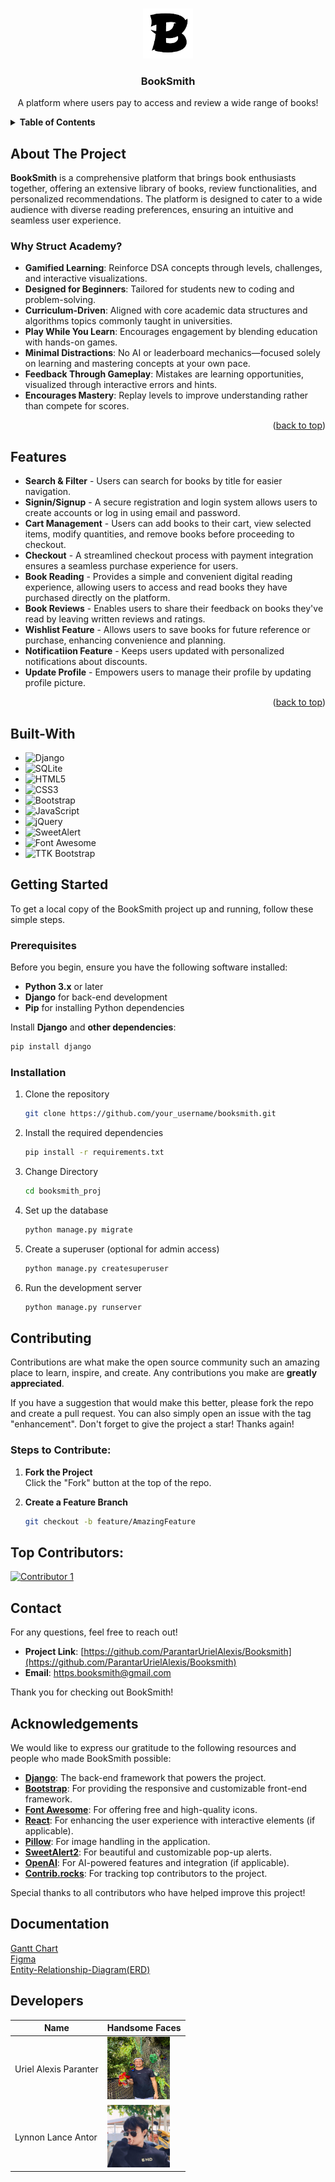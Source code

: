 <!-- BACK TO TOP LINK -->

<a id="readme-top"></a>

<!-- PROJECT SHIELDS -->
<!-- Using markdown "reference style" links for readability. -->

<!-- PROJECT LOGO -->
<br />
<div align="center">
  <a href="https://github.com/your_username/booksmith">
    <img src="booksmith_proj\static\images\booksmith_logo.png" alt="BookSmith Logo" width="80" height="80">
  </a>
  <h3 align="center">BookSmith</h3>
  <p align="center">
    A platform where users pay to access and review a wide range of books! <br />
  </p>
</div>

<!-- TABLE OF CONTENTS -->
<details>
  <summary><strong>Table of Contents</strong></summary>
  <ol>
    <li><a href="#about-the-project">About The Project</a></li>
    <li><a href="#features">Features</a></li>
    <li><a href="#built-with">Built With</a></li>
    <li><a href="#getting-started">Getting Started</a></li>
    <li><a href="#roadmap">Roadmap</a></li>
    <li><a href="#contributing">Contributing</a></li>
    <li><a href="#contact">Contact</a></li>
    <li><a href="#acknowledgments">Acknowledgments</a></li>
    <li><a href="#documentary">Documentation</a></li>
  </ol>
</details>

<!-- ABOUT THE PROJECT -->

## About The Project

**BookSmith** is a comprehensive platform that brings book enthusiasts together, offering an extensive library of books, review functionalities, and personalized recommendations. The platform is designed to cater to a wide audience with diverse reading preferences, ensuring an intuitive and seamless user experience.

### Why Struct Academy?

- **Gamified Learning**: Reinforce DSA concepts through levels, challenges, and interactive visualizations.
- **Designed for Beginners**: Tailored for students new to coding and problem-solving.
- **Curriculum-Driven**: Aligned with core academic data structures and algorithms topics commonly taught in universities.
- **Play While You Learn**: Encourages engagement by blending education with hands-on games.
- **Minimal Distractions**: No AI or leaderboard mechanics—focused solely on learning and mastering concepts at your own pace.
- **Feedback Through Gameplay**: Mistakes are learning opportunities, visualized through interactive errors and hints.
- **Encourages Mastery**: Replay levels to improve understanding rather than compete for scores.

<p align="right">(<a href="#readme-top">back to top</a>)</p>


## Features

- **Search & Filter** - Users can search for books by title for easier navigation.
- **Signin/Signup** - A secure registration and login system allows users to create accounts or log in using email and password.
- **Cart Management** - Users can add books to their cart, view selected items, modify quantities, and remove books before proceeding to checkout.
- **Checkout** - A streamlined checkout process with payment integration ensures a seamless purchase experience for users.
- **Book Reading** - Provides a simple and convenient digital reading experience, allowing users to access and read books they have purchased directly on the platform.
- **Book Reviews** - Enables users to share their feedback on books they've read by leaving written reviews and ratings.
- **Wishlist Feature** - Allows users to save books for future reference or purchase, enhancing convenience and planning.
- **Notificatiion Feature** - Keeps users updated with personalized notifications about discounts.
- **Update Profile** - Empowers users to manage their profile by updating profile picture.

<p align="right">(<a href="#readme-top">back to top</a>)</p>

 <!-- BUILT WITH -->

## Built-With

- ![Django](https://img.shields.io/badge/Django-092E20?style=for-the-badge&logo=django&logoColor=white)
- ![SQLite](https://img.shields.io/badge/SQLite-07405E?style=for-the-badge&logo=sqlite&logoColor=white)
- ![HTML5](https://img.shields.io/badge/HTML5-E34F26?style=for-the-badge&logo=html5&logoColor=white)
- ![CSS3](https://img.shields.io/badge/CSS3-1572B6?style=for-the-badge&logo=css3&logoColor=white)
- ![Bootstrap](https://img.shields.io/badge/Bootstrap-563D7C?style=for-the-badge&logo=bootstrap&logoColor=white)
- ![JavaScript](https://img.shields.io/badge/JavaScript-F7DF1E?style=for-the-badge&logo=javascript&logoColor=black)
- ![jQuery](https://img.shields.io/badge/jQuery-0769AD?style=for-the-badge&logo=jquery&logoColor=white)
- ![SweetAlert](https://img.shields.io/badge/SweetAlert2-FF4154?style=for-the-badge&logo=sweetalert&logoColor=white)
- ![Font Awesome](https://img.shields.io/badge/Font%20Awesome-339AF0?style=for-the-badge&logo=fontawesome&logoColor=white)
- ![TTK Bootstrap](https://img.shields.io/badge/TTK%20Bootstrap-7952B3?style=for-the-badge&logo=bootstrap&logoColor=white)

## Getting Started

To get a local copy of the BookSmith project up and running, follow these simple steps.

### Prerequisites

Before you begin, ensure you have the following software installed:

- **Python 3.x** or later
- **Django** for back-end development
- **Pip** for installing Python dependencies

Install **Django** and **other dependencies**:

```sh
pip install django
```

### Installation

1. Clone the repository
   ```sh
   git clone https://github.com/your_username/booksmith.git
   ```
2. Install the required dependencies

   ```sh
   pip install -r requirements.txt

   ```

3. Change Directory
   ```sh
   cd booksmith_proj
   ```
4. Set up the database
   ```sh
   python manage.py migrate
   ```
5. Create a superuser (optional for admin access)
   ```sh
   python manage.py createsuperuser
   ```
6. Run the development server
   ```sh
   python manage.py runserver
   ```

## Contributing

Contributions are what make the open source community such an amazing place to learn, inspire, and create. Any contributions you make are **greatly appreciated**.

If you have a suggestion that would make this better, please fork the repo and create a pull request. You can also simply open an issue with the tag "enhancement".
Don't forget to give the project a star! Thanks again!

### Steps to Contribute:

1. **Fork the Project**  
   Click the "Fork" button at the top of the repo.

2. **Create a Feature Branch**
   ```sh
   git checkout -b feature/AmazingFeature
   ```

## Top Contributors:

[![Contributor 1](https://contrib.rocks/image?repo=ParantarUrielAlexis/Booksmith)](https://github.com/ParantarUrielAlexis/Booksmith/graphs/contributors)

## Contact

For any questions, feel free to reach out!

- **Project Link**: [https://github.com/ParantarUrielAlexis/Booksmith](https://github.com/ParantarUrielAlexis/Booksmith)
- **Email**: https.booksmith@gmail.com

Thank you for checking out BookSmith!

## Acknowledgements

We would like to express our gratitude to the following resources and people who made BookSmith possible:

- **[Django](https://www.djangoproject.com/)**: The back-end framework that powers the project.
- **[Bootstrap](https://getbootstrap.com/)**: For providing the responsive and customizable front-end framework.
- **[Font Awesome](https://fontawesome.com/)**: For offering free and high-quality icons.
- **[React](https://reactjs.org/)**: For enhancing the user experience with interactive elements (if applicable).
- **[Pillow](https://pillow.readthedocs.io/en/stable/)**: For image handling in the application.
- **[SweetAlert2](https://sweetalert2.github.io/)**: For beautiful and customizable pop-up alerts.
- **[OpenAI](https://openai.com/)**: For AI-powered features and integration (if applicable).
- **[Contrib.rocks](https://contrib.rocks/)**: For tracking top contributors to the project.

Special thanks to all contributors who have helped improve this project!

## Documentation

<p>
   <a href="BookSmith_GanttChart.xlsx" download>Gantt Chart</a>
   <br>
   <a href="Booksmith.pdf" download>Figma</a>
   <br>
   <a href="ERD.pdf" download>Entity-Relationship-Diagram(ERD)</a>
</p>

## Developers

| Name                  | Handsome Faces                                                                                          |
| --------------------- | ------------------------------------------------------------------------------------------------------- |
| Uriel Alexis Paranter | <img src="booksmith_proj/static/images/uriel.jpg" alt="Uriel Alexis Paranter" width="100" height="100"> |
| Lynnon Lance Antor    | <img src="booksmith_proj/static/images/lance.jpg" alt="Lynnon Lance Antor" width="100" height="100">    |
